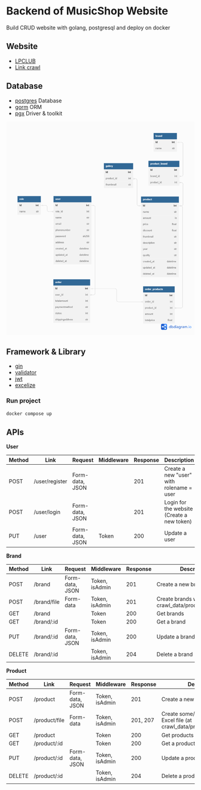 # Backend of MusicShop Website

Build CRUD website with golang, postgresql and deploy on docker


## Website
- [LPCLUB](https://lpclub.vn/)
- [Link crawl](https://github.com/MusicShopVersion1/crawl_data)

## Database
- [postgres](https://hub.docker.com/_/postgres) Database
- [gorm](https://github.com/go-gorm/gorm) ORM
- [pgx](https://github.com/jackc/pgx) Driver & toolkit

![Database Diagram](https://github.com/MusicShopVersion1/server/blob/master/images/Web%20Online%20MusicShop.png)

## Framework & Library
- [gin](https://github.com/gin-gonic/gin)
- [validator](https://github.com/go-playground/validator)
- [jwt](https://github.com/golang-jwt/jwt)
- [excelize](https://github.com/qax-os/excelize)

[//]: # (- [migrate]&#40;https://github.com/golang-migrate/migrate&#41;)

### Run project

```
docker compose up
```

## APIs

**User**

| Method | Link           | Request         | Middleware | Response | Description                                |
|--------|----------------|-----------------|------------|----------|--------------------------------------------|
| POST   | /user/register | Form-data, JSON |            | 201      | Create a new "user" with rolename = user   |
| POST   | /user/login    | Form-data, JSON |            | 201      | Login for the website (Create a new token) |
| PUT    | /user          | Form-data, JSON | Token      | 200      | Update a user                              |

**Brand**

| Method | Link        | Request         | Middleware     | Response | Description                                                   |
|--------|-------------|-----------------|----------------|----------|---------------------------------------------------------------|
| POST   | /brand      | Form-data, JSON | Token, isAdmin | 201      | Create a new brand                                            |
| POST   | /brand/file | Form-data       | Token, isAdmin | 201      | Create brands with CSV file (at crawl_data/product/brand.csv) |
| GET    | /brand      |                 | Token          | 200      | Get brands                                                    |
| GET    | /brand/:id  |                 | Token          | 200      | Get a brand                                                   |
| PUT    | /brand/:id  | Form-data, JSON | Token, isAdmin | 200      | Update a brand                                                |
| DELETE | /brand/:id  |                 | Token, isAdmin | 204      | Delete a brand                                                |

**Product**

| Method | Link          | Request         | Middleware     | Response | Description                                                                  |
|--------|---------------|-----------------|----------------|----------|------------------------------------------------------------------------------|
| POST   | /product      | Form-data, JSON | Token, isAdmin | 201      | Create a new product                                                         |
| POST   | /product/file | Form-data       | Token, isAdmin | 201, 207 | Create some/all product with Excel file (at crawl_data/product/product.xlsx) |
| GET    | /product      |                 | Token          | 200      | Get products                                                                 |
| GET    | /product/:id  |                 | Token          | 200      | Get a product                                                                |
| PUT    | /product/:id  | Form-data, JSON | Token, isAdmin | 200      | Update a product                                                             |
| DELETE | /product/:id  |                 | Token, isAdmin | 204      | Delete a product                                                             |
